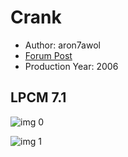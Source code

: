 # Crank

* Author: aron7awol
* [Forum Post](https://www.avsforum.com/threads/bass-eq-for-filtered-movies.2995212/post-57968136)
* Production Year: 2006

## LPCM 7.1

![img 0](https://i.imgur.com/FktmDaG.jpg)

![img 1](https://i.imgur.com/bavP1Jj.png)

